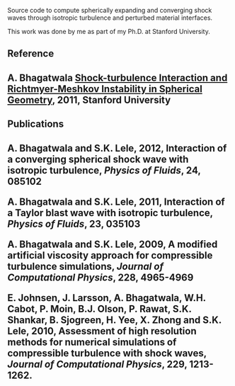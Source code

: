 Source code to compute spherically expanding and converging shock waves through isotropic turbulence and perturbed material interfaces. 

This work was done by me as part of my Ph.D. at Stanford University. 

<h2>Reference<h2>
<p>
A. Bhagatwala <a href="https://books.google.com/books?id=RlBwQjTJkCMC&lpg=PR8&ots=qGd_JxnhgO&dq=info%3Aiea_iK9OsZgJ%3Ascholar.google.com&lr&pg=PR1#v=onepage&q&f=false"> Shock-turbulence Interaction and Richtmyer-Meshkov Instability in Spherical Geometry</a>, 2011, Stanford University
</p>

<h2>Publications<h2>
<p>
A. Bhagatwala and S.K. Lele, 2012, Interaction of a converging spherical shock wave with isotropic turbulence, <em>Physics of Fluids</em>, <b>24</b>, 085102

A. Bhagatwala and S.K. Lele, 2011, Interaction of a Taylor blast wave with isotropic turbulence, <em>Physics of Fluids</em>, <b>23</b>, 035103

A. Bhagatwala and S.K. Lele, 2009, A modified artificial viscosity approach for compressible turbulence simulations, <em>Journal of Computational Physics</em>, <b>228</b>, 4965-4969
 
E. Johnsen, J. Larsson, A. Bhagatwala, W.H. Cabot, P. Moin, B.J. Olson, P. Rawat, S.K. Shankar, B. Sjogreen, H. Yee, X. Zhong and S.K. Lele, 2010, Assessment of high resolution methods for numerical simulations of compressible turbulence with shock waves, <em>Journal of Computational Physics</em>, <b>229</b>, 1213-1262.
</p>
